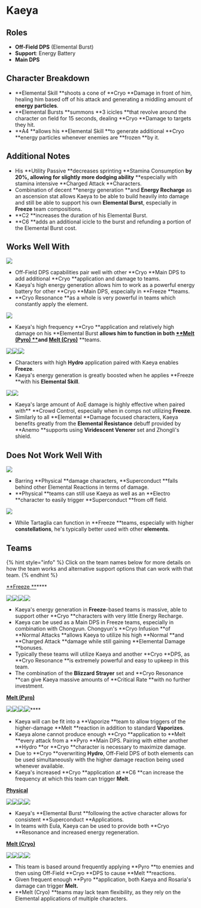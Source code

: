 # Kaeya

## Roles

* **Off-Field DPS** (Elemental Burst)
* **Support**: Energy Battery
* **Main DPS**

## Character Breakdown

* **Elemental Skill **shoots a cone of **Cryo **Damage in front of him, healing him based off of his attack and generating a middling amount of **energy particles**.
* **Elemental Bursts **summons **3 icicles **that revolve around the character on field for 15 seconds, dealing **Cryo **Damage to targets they hit.
* **A4 **allows his **Elemental Skill **to generate additional **Cryo **energy particles whenever enemies are **frozen **by it.

## Additional Notes

* His **Utility Passive **decreases sprinting **Stamina Consumption **by 20%, allowing for slightly more dodging ability** **especially with stamina intensive **Charged Attack **Characters.
* Combination of decent **energy generation **and **Energy Recharge** as an ascension stat allows Kaeya to be able to build heavily into damage and still be able to support his own **Elemental Burst**, especially in **Freeze** team compositions.
* **C2 **increases the duration of his Elemental Burst.&#x20;
* **C6 **adds an additional icicle to the burst and refunding a portion of the Elemental Burst cost.

## Works Well With

![](../../.gitbook/assets/Element\_Cryo.webp)

* Off-Field DPS capabilities pair well with other **Cryo **Main DPS to add additional **Cryo **application and damage to teams.
* Kaeya's high energy generation allows him to work as a powerful energy battery for other **Cryo **Main DPS, especially in **Freeze **teams.
* **Cryo Resonance **as a whole is very powerful in teams which constantly apply the element.

![](../../.gitbook/assets/Element\_Pyro.webp)

* Kaeya's high frequency **Cryo **application and relatively high damage on his **Elemental Burst **allows him to function in both [**Melt (Pyro) **](../../teams/melt.md)and [**Melt (Cryo)**](../../teams/reverse-melt.md)** **teams.

![](../../.gitbook/assets/UI\_AvatarIcon\_Xingqiu.png)![](../../.gitbook/assets/UI\_AvatarIcon\_Barbara.png)![](../../.gitbook/assets/UI\_AvatarIcon\_Mona.png)

* Characters with high **Hydro** application paired with Kaeya enables **Freeze**.
* Kaeya's energy generation is greatly boosted when he applies **Freeze **with his **Elemental Skill**.

![](../../.gitbook/assets/Element\_Anemo.webp)![](../../.gitbook/assets/UI\_AvatarIcon\_Zhongli.png)

* Kaeya's large amount of AoE damage is highly effective when paired with** **Crowd Control, especially when in comps not utilizing **Freeze**.
* Similarly to all **Elemental **Damage focused characters, Kaeya benefits greatly from the **Elemental Resistance** debuff provided by **Anemo **supports using **Viridescent Venerer** set and Zhongli's shield.

## Does Not Work Well With

![](../../.gitbook/assets/Element\_Electro.webp)

* Barring **Physical **damage characters, **Superconduct **falls behind other Elemental Reactions in terms of damage.
* **Physical **teams can still use Kaeya as well as an **Electro **character to easily trigger **Superconduct **from off field.

![](../../.gitbook/assets/ui\_avataricon\_tartaglia.png)

* While Tartaglia can function in **Freeze **teams, especially with higher **constellations**, he's typically better used with other **elements**.

## Teams

{% hint style="info" %}
Click on the team names below for more details on how the team works and alternative support options that can work with that team.
{% endhint %}

[**Freeze **](../../teams/freeze.md)****

![](../../.gitbook/assets/UI\_AvatarIcon\_Kaeya.png)![](../../.gitbook/assets/UI\_AvatarIcon\_Xingqiu.png)![](../../.gitbook/assets/UI\_AvatarIcon\_Chongyun.png)![](../../.gitbook/assets/UI\_AvatarIcon\_Barbara.png)

* Kaeya's energy generation in **Freeze**-based teams is massive, able to support other **Cryo **characters with very little Energy Recharge.
* Kaeya can be used as a Main DPS in Freeze teams, especially in combination with Chongyun. Chongyun's **Cryo Infusion **of **Normal Attacks **allows Kaeya to utilize his high **Normal **and **Charged Attack **damage while still gaining **Elemental Damage **bonuses.
* Typically these teams will utilize Kaeya and another **Cryo **DPS, as **Cryo Resonance **is extremely powerful and easy to upkeep in this team.
* The combination of the **Blizzard Strayer** set and **Cryo Resonance **can give Kaeya massive amounts of **Critical Rate **with no further investment.

****[**Melt (Pyro)**](../../teams/melt.md)****

****![](../../.gitbook/assets/UI\_AvatarIcon\_Hutao.png)****![](../../.gitbook/assets/UI\_AvatarIcon\_Xingqiu.png)****![](../../.gitbook/assets/UI\_AvatarIcon\_Kaeya.png)****![](../../.gitbook/assets/UI\_AvatarIcon\_Diona.png)****

* Kaeya will can be fit into a **Vaporize **team to allow triggers of the higher-damage **Melt **reaction in addition to standard **Vaporizes**.
* Kaeya alone cannot produce enough **Cryo **application to **Melt **every attack from a **Pyro **Main DPS. Pairing with either another **Hydro **or **Cryo **character is necessary to maximize damage.
* Due to **Cryo **overwriting **Hydro**, Off-Field DPS of both elements can be used simultaneously with the higher damage reaction being used whenever available.
* Kaeya's increased **Cryo **application at **C6 **can increase the frequency at which this team can trigger **Melt**.

[**Physical**](../../teams/physical.md)

![](../../.gitbook/assets/UI\_AvatarIcon\_Razor.png)![](../../.gitbook/assets/UI\_AvatarIcon\_Kaeya.png)![](../../.gitbook/assets/UI\_AvatarIcon\_Fischl.png)![](../../.gitbook/assets/UI\_AvatarIcon\_Zhongli.png)

* Kaeya's **Elemental Burst **following the active character allows for consistent **Superconduct **Applications.
* In teams with Eula, Kaeya can be used to provide both **Cryo **Resonance and increased energy regeneration.

[**Melt (Cryo)**](../../teams/reverse-melt.md)

![](../../.gitbook/assets/UI\_AvatarIcon\_Rosaria.png)![](../../.gitbook/assets/UI\_AvatarIcon\_Xiangling.png)![](../../.gitbook/assets/UI\_AvatarIcon\_Kaeya.png)![](../../.gitbook/assets/UI\_AvatarIcon\_Bennett.png)

* This team is based around frequently applying **Pyro **to enemies and then using Off-Field **Cryo **DPS to cause **Melt **reactions.
* Given frequent enough **Pyro **application, both Kaeya and Rosaria's damage can trigger **Melt.**
* **Melt (Cryo) **teams may lack team flexibility, as they rely on the Elemental applications of multiple characters.
